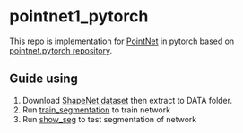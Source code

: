 # pointnet1_pytorch
This repo is implementation for [PointNet](https://arxiv.org/abs/1612.00593) in pytorch based on [pointnet.pytorch repository](https://github.com/fxia22/pointnet.pytorch).

## Guide using
1. Download [ShapeNet dataset](https://shapenet.cs.stanford.edu/ericyi/shapenetcore_partanno_segmentation_benchmark_v0.zip) then extract to DATA folder. 
2. Run [train_segmentation](https://github.com/minhncedutw/pointnet1_pytorch/blob/master/train_segmentation.py) to train network
3. Run [show_seg](https://github.com/minhncedutw/pointnet1_pytorch/blob/master/show_seg.py) to test segmentation of network
